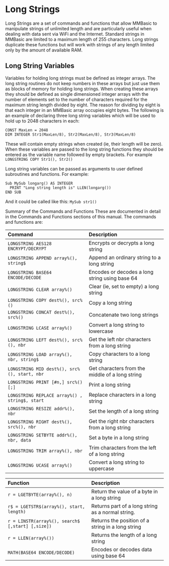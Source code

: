 # Long Strings

Long Strings are a set of commands and functions that allow MMBasic to manipulate strings of unlimited length and are particularly useful when dealing with data sent via WiFi and the Internet. Standard strings in MMBasic are limited to a maximum length of 255 characters. Long strings duplicate these functions but will work with strings of any length limited only by the amount of available RAM.

## Long String Variables

Variables for holding long strings must be defined as integer arrays. The long string routines do not keep numbers in these arrays but just use them as blocks of memory for holding long strings. When creating these arrays they should be defined as single dimensioned integer arrays with the number of elements set to the number of characters required for the maximum string length divided by eight. The reason for dividing by eight is that each integer in an MMBasic array occupies eight bytes. The following is an example of declaring three long string variables which will be used to hold up to 2048 characters in each:

```basic
CONST MaxLen = 2048
DIM INTEGER Str1(MaxLen/8), Str2(MaxLen/8), Str3(MaxLen/8)
```

These will contain empty strings when created (ie, their length will be zero). When these variables are passed to the long string functions they should be entered as the variable name followed by empty brackets. For example `LONGSTRING COPY Str1(), Str2()`

Long string variables can be passed as arguments to user defined subroutines and functions. For example:

```basic
Sub MySub longarg() AS INTEGER
  PRINT "Long string length is" LLEN(longarg())
END SUB
```

And it could be called like this: `MySub str1()`

Summary of the Commands and Functions
These are documented in detail in the Commands and Functions sections of this manual. The commands and functions are:

Command | Description
 :-     | :-
`LONGSTRING AES128 ENCRYPT/DECRYPT` | Encrypts or decrypts a long string
`LONGSTRING APPEND array%(), string$` | Append an ordinary string to a long string
`LONGSTRING BASE64 ENCODE/DECODE` | Encodes or decodes a long string using base 64
`LONGSTRING CLEAR array%()` | Clear (ie, set to empty) a long string
`LONGSTRING COPY dest%(), src%()` | Copy a long string
`LONGSTRING CONCAT dest%(), src%()` | Concatenate two long strings
`LONGSTRING LCASE array%()` | Convert a long string to lowercase
`LONGSTRING LEFT dest%(), src%(), nbr` | Get the left nbr characters from a long string
`LONGSTRING LOAD array%(), nbr, string$` | Copy characters to a long string
`LONGSTRING MID dest%(), src%(), start, nbr` | Get characters from the middle of a long string
`LONGSTRING PRINT [#n,] src%() [;]` | Print a long string
`LONGSTRING REPLACE array%() , string$, start` | Replace characters in a long string
`LONGSTRING RESIZE addr%(), nbr` | Set the length of a long string
`LONGSTRING RIGHT dest%(), src%(), nbr` | Get the right nbr characters from a long string
`LONGSTRING SETBYTE addr%(), nbr, data` | Set a byte in a long string
`LONGSTRING TRIM array%(), nbr` | Trim characters from the left of a long string
`LONGSTRING UCASE array%()` | Convert a long string to uppercase


Function | Description
 :-     | :-
`r = LGETBYTE(array%(), n)` | Return the value of a byte in a long string
`r$ = LGETSTR$(array%(), start, length)` | Returns part of a long string as a normal string.
`r = LINSTR(array%(), search$ [,start] [,size])` | Returns the position of a string in a long string
`r = LLEN(array%())` | Returns the length of a long string
`MATH(BASE64 ENCODE/DECODE)` | Encodes or decodes data using base 64 
